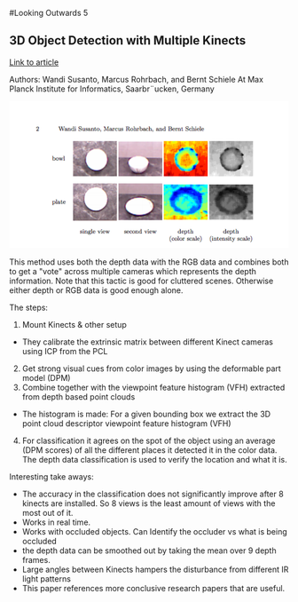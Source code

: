 #Looking Outwards 5

## 3D Object Detection with Multiple Kinects

[Link to article](https://www.mpi-inf.mpg.de/fileadmin/inf/d2/Research_projects_files/wandi12eccv.pdf)

Authors: Wandi Susanto, Marcus Rohrbach, and Bernt Schiele
 At Max Planck Institute for Informatics, Saarbr¨ucken, Germany

![link](images/kinect_view.png)

This method uses both the depth data with the RGB data and combines both to get a "vote" across multiple cameras which represents the depth information.
Note that this tactic is good for cluttered scenes. Otherwise either depth or RGB data is good enough alone.

The steps:

1. Mount Kinects & other setup
 - They calibrate the extrinsic matrix between different Kinect cameras using ICP
from the PCL
2. Get strong visual cues from color images by using the deformable part model (DPM)
3. Combine together with the viewpoint feature histogram (VFH) extracted from depth based point clouds
 - The histogram is made: For a given bounding box we extract the 3D point cloud descriptor viewpoint feature histogram (VFH)
4. For classification it agrees on the spot of the object using an average (DPM scores) of all the different places it detected it in the color data. The depth data classification is used to verify the location and what it is. 

Interesting take aways:

* The accuracy in the classification does not significantly improve after 8 kinects are installed. So 8 views is the least amount of views with the most out of it. 
* Works in real time.
* Works with occluded objects. Can Identify the occluder vs what is being occluded
* the depth data can be smoothed out by taking the mean over 9 depth frames.
* Large angles between Kinects hampers the disturbance from different IR light patterns
* This paper references more conclusive research papers that are useful.
